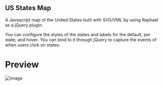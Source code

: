 ## US States Map ##

A Javascript map of the United States built with SVG/VML by using Raphael as a jQuery plugin.

You can configure the styles of the states and labels for the default, per state, and hover. You can bind to it through jQuery to capture the events of when users click on states.

# Preview #

![image](https://user-images.githubusercontent.com/21190055/163701152-fb0403ac-33a8-4ed4-b3ca-18905a3309c3.png)


